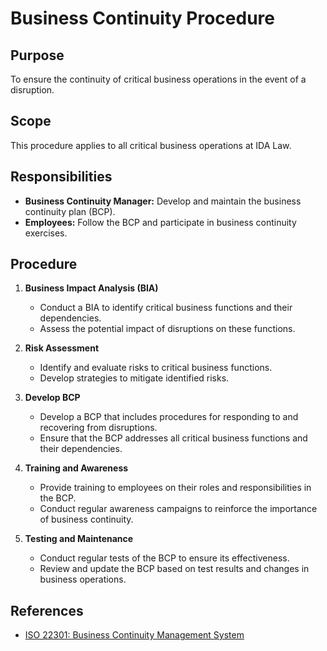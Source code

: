 # Business Continuity Procedure

## Purpose
To ensure the continuity of critical business operations in the event of a disruption.

## Scope
This procedure applies to all critical business operations at IDA Law.

## Responsibilities
- **Business Continuity Manager:** Develop and maintain the business continuity plan (BCP).
- **Employees:** Follow the BCP and participate in business continuity exercises.

## Procedure
1. **Business Impact Analysis (BIA)**
   - Conduct a BIA to identify critical business functions and their dependencies.
   - Assess the potential impact of disruptions on these functions.

2. **Risk Assessment**
   - Identify and evaluate risks to critical business functions.
   - Develop strategies to mitigate identified risks.

3. **Develop BCP**
   - Develop a BCP that includes procedures for responding to and recovering from disruptions.
   - Ensure that the BCP addresses all critical business functions and their dependencies.

4. **Training and Awareness**
   - Provide training to employees on their roles and responsibilities in the BCP.
   - Conduct regular awareness campaigns to reinforce the importance of business continuity.

5. **Testing and Maintenance**
   - Conduct regular tests of the BCP to ensure its effectiveness.
   - Review and update the BCP based on test results and changes in business operations.

## References
- [ISO 22301: Business Continuity Management System](https://www.iso.org/iso-22301-business-continuity.html)

